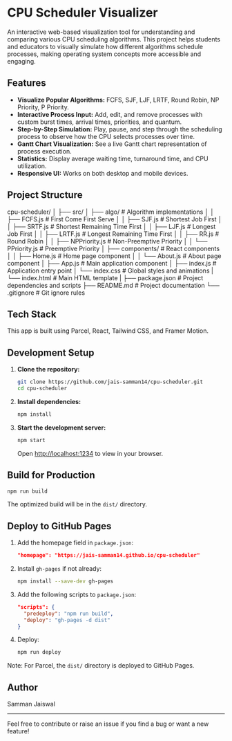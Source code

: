 # CPU Scheduler Visualizer

An interactive web-based visualization tool for understanding and comparing various CPU scheduling algorithms. This project helps students and educators to visually simulate how different algorithms schedule processes, making operating system concepts more accessible and engaging.

## Features
- **Visualize Popular Algorithms:** FCFS, SJF, LJF, LRTF, Round Robin, NP Priority, P Priority.
- **Interactive Process Input:** Add, edit, and remove processes with custom burst times, arrival times, priorities, and quantum.
- **Step-by-Step Simulation:** Play, pause, and step through the scheduling process to observe how the CPU selects processes over time.
- **Gantt Chart Visualization:** See a live Gantt chart representation of process execution.
- **Statistics:** Display average waiting time, turnaround time, and CPU utilization.
- **Responsive UI:** Works on both desktop and mobile devices.

## Project Structure
cpu-scheduler/
│
├── src/
│   ├── algo/                   # Algorithm implementations
│   │   ├── FCFS.js            # First Come First Serve
│   │   ├── SJF.js             # Shortest Job First
│   │   ├── SRTF.js            # Shortest Remaining Time First
│   │   ├── LJF.js             # Longest Job First
│   │   ├── LRTF.js            # Longest Remaining Time First
│   │   ├── RR.js              # Round Robin
│   │   ├── NPPriority.js      # Non-Preemptive Priority
│   │   └── PPriority.js       # Preemptive Priority
│   ├── components/            # React components
│   │   ├── Home.js            # Home page component
│   │   └── About.js           # About page component
│   ├── App.js                 # Main application component
│   ├── index.js               # Application entry point
│   └── index.css              # Global styles and animations
|   └── index.html             # Main HTML template
|
├── package.json               # Project dependencies and scripts
├── README.md                  # Project documentation
└── .gitignore                 # Git ignore rules

## Tech Stack
This app is built using Parcel, React, Tailwind CSS, and Framer Motion.

## Development Setup
1. **Clone the repository:**
   ```bash
   git clone https://github.com/jais-samman14/cpu-scheduler.git
   cd cpu-scheduler
   ```
2. **Install dependencies:**
   ```bash
   npm install
   ```
3. **Start the development server:**
   ```bash
   npm start
   ```
   Open [http://localhost:1234](http://localhost:1234) to view in your browser.

## Build for Production
```bash
npm run build
```
The optimized build will be in the `dist/` directory.

## Deploy to GitHub Pages
1. Add the homepage field in `package.json`:
   ```json
   "homepage": "https://jais-samman14.github.io/cpu-scheduler"
   ```
2. Install `gh-pages` if not already:
   ```bash
   npm install --save-dev gh-pages
   ```
3. Add the following scripts to `package.json`:
   ```json
   "scripts": {
     "predeploy": "npm run build",
     "deploy": "gh-pages -d dist"
   }
   ```
4. Deploy:
   ```bash
   npm run deploy
   ```
Note: For Parcel, the `dist/` directory is deployed to GitHub Pages.

## Author
Samman Jaiswal

---
Feel free to contribute or raise an issue if you find a bug or want a new feature!